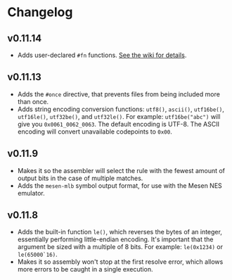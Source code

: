 # Changelog

## v0.11.14

- Adds user-declared `#fn` functions. [See the wiki for details](https://github.com/hlorenzi/customasm/wiki/Functions).

## v0.11.13

- Adds the `#once` directive, that prevents files from being included more than once.
- Adds string encoding conversion functions: `utf8()`, `ascii()`, `utf16be()`,
`utf16le()`, `utf32be()`, and `utf32le()`. For example: `utf16be("abc")` will
give you `0x0061_0062_0063`. The default encoding is UTF-8. The ASCII encoding
will convert unavailable codepoints to `0x00`.

## v0.11.9

- Makes it so the assembler will select the rule with the fewest amount of
output bits in the case of multiple matches.
- Adds the `mesen-mlb` symbol output format, for use with the Mesen NES emulator.

## v0.11.8

- Adds the built-in function `le()`, which reverses the bytes of an integer,
essentially performing little-endian encoding. It's important that the
argument be sized with a multiple of 8 bits. For example: `le(0x1234)`
or ```le(65000`16)```.
- Makes it so assembly won't stop at the first resolve error, which allows
more errors to be caught in a single execution.